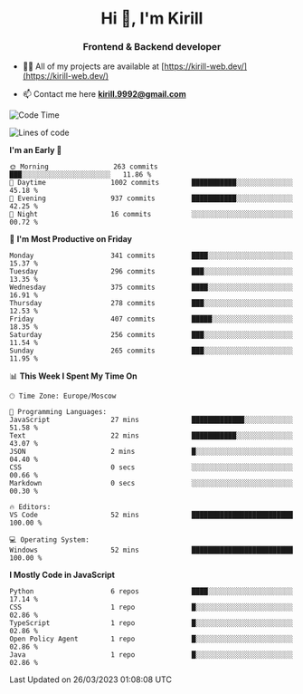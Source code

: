 <h1 align="center">Hi 👋, I'm Kirill</h1>
<h3 align="center">Frontend & Backend developer</h3>

- 👨‍💻 All of my projects are available at [https://kirill-web.dev/](https://kirill-web.dev/)

- 📫 Contact me here **kirill.9992@gmail.com**











<!--START_SECTION:waka-->
![Code Time](http://img.shields.io/badge/Code%20Time-1%2C296%20hrs%2041%20mins-blue)

![Lines of code](https://img.shields.io/badge/From%20Hello%20World%20I%27ve%20Written-2.9%20million%20lines%20of%20code-blue)

**I'm an Early 🐤** 

```text
🌞 Morning                263 commits         ███░░░░░░░░░░░░░░░░░░░░░░   11.86 % 
🌆 Daytime                1002 commits        ███████████░░░░░░░░░░░░░░   45.18 % 
🌃 Evening                937 commits         ███████████░░░░░░░░░░░░░░   42.25 % 
🌙 Night                  16 commits          ░░░░░░░░░░░░░░░░░░░░░░░░░   00.72 % 
```
📅 **I'm Most Productive on Friday** 

```text
Monday                   341 commits         ████░░░░░░░░░░░░░░░░░░░░░   15.37 % 
Tuesday                  296 commits         ███░░░░░░░░░░░░░░░░░░░░░░   13.35 % 
Wednesday                375 commits         ████░░░░░░░░░░░░░░░░░░░░░   16.91 % 
Thursday                 278 commits         ███░░░░░░░░░░░░░░░░░░░░░░   12.53 % 
Friday                   407 commits         █████░░░░░░░░░░░░░░░░░░░░   18.35 % 
Saturday                 256 commits         ███░░░░░░░░░░░░░░░░░░░░░░   11.54 % 
Sunday                   265 commits         ███░░░░░░░░░░░░░░░░░░░░░░   11.95 % 
```


📊 **This Week I Spent My Time On** 

```text
🕑︎ Time Zone: Europe/Moscow

💬 Programming Languages: 
JavaScript               27 mins             █████████████░░░░░░░░░░░░   51.58 % 
Text                     22 mins             ███████████░░░░░░░░░░░░░░   43.07 % 
JSON                     2 mins              █░░░░░░░░░░░░░░░░░░░░░░░░   04.40 % 
CSS                      0 secs              ░░░░░░░░░░░░░░░░░░░░░░░░░   00.66 % 
Markdown                 0 secs              ░░░░░░░░░░░░░░░░░░░░░░░░░   00.30 % 

🔥 Editors: 
VS Code                  52 mins             █████████████████████████   100.00 % 

💻 Operating System: 
Windows                  52 mins             █████████████████████████   100.00 % 
```

**I Mostly Code in JavaScript** 

```text
Python                   6 repos             ████░░░░░░░░░░░░░░░░░░░░░   17.14 % 
CSS                      1 repo              █░░░░░░░░░░░░░░░░░░░░░░░░   02.86 % 
TypeScript               1 repo              █░░░░░░░░░░░░░░░░░░░░░░░░   02.86 % 
Open Policy Agent        1 repo              █░░░░░░░░░░░░░░░░░░░░░░░░   02.86 % 
Java                     1 repo              █░░░░░░░░░░░░░░░░░░░░░░░░   02.86 % 
```




 Last Updated on 26/03/2023 01:08:08 UTC
<!--END_SECTION:waka-->
